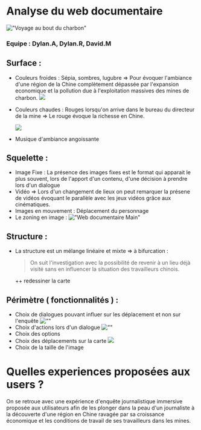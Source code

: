 # Analyse du web documentaire 

!["Voyage au bout du charbon"](http://www.samuel-bollendorff.com/fr/wp-content/uploads/2010/06/voyage.jpg "Voyage au bout du charbon")


### Equipe : Dylan.A, Dylan.R, David.M


## Surface :
  - Couleurs froides : Sépia, sombres, lugubre => Pour évoquer l'ambiance d'une région de la Chine complètement dépassée par l'expansion economique et la pollution due à l'exploitation massives des mines de charbon.
    ![](https://i.imgur.com/jxReyuK.png)
  
  - Couleurs chaudes : Rouges lorsqu'on arrive dans le bureau du directeur de la mine => Le rouge évoque la richesse en Chine.
  
    ![](https://i.imgur.com/N6bpkd3.png)

  - Musique d'ambiance angoissante
  
## Squelette :
  - Image Fixe : La présence des images fixes est le format qui apparait le plus souvent, lors de l'apport d'un contenu, d'une décision à prendre lors d'un dialogue
  - Vidéo => Lors d'un changement de lieux on peut remarquer la présene de vidéos évoquant le parallèle avec les jeux vidéos grâce aux cinématiques.
  - Images en mouvement : Déplacement du personnage
  - Le zoning en image :
  !["Web documentaire Main"](https://i.imgur.com/EnUL4Tp.png "Web documentaire background")
  
## Structure :
   - La structure est un mélange linéaire et mixte => à bifurcation  : 
      > On suit l'investigation avec la possibilité de revenir à un lieu déjà visité sans en influencer la situation des travailleurs chinois.
      
      ++ redessiner la carte

  
## Périmètre ( fonctionnalités )  :
 - Choix de dialogues pouvant influer sur les déplacement et non sur l'enquête
  ![""](blob:https://imgur.com/eb41276c-8286-4ea4-945a-1f3e03083744)
  - Choix d'actions lors d'un dialogue
  ![""](https://i.imgur.com/N7cSuOD.png)
  - Choix des options
  - Choix des déplacements sur la carte
  ![](https://i.imgur.com/KFZ9poy.png)
  - Choix de la taille de l'image
    

# Quelles experiences proposées aux users ?
 On se retroue avec une expérience d'enquête journalistique immersive proposée aux utilisateurs afin de les plonger dans la peau d'un journaliste à la découverte d'une région en Chine ravagée par sa croissance économique et les  conditions  de  travail  de ses travailleurs dans les mines.

